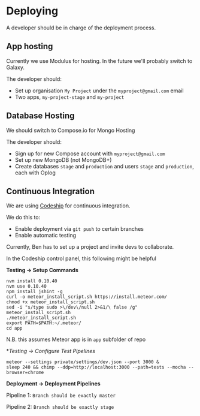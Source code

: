 # Deploying
A developer should be in charge of the deployment process.

## App hosting
Currently we use Modulus for hosting. In the future we'll probably switch to Galaxy.

The developer should:
* Set up organisation `My Project` under the `myproject@gmail.com` email
* Two apps, `my-project-stage` and `my-project`

## Database Hosting
We should switch to Compose.io for Mongo Hosting

The developer should:
* Sign up for new Compose account with `myproject@gmail.com`
* Set up new MongoDB (not MongoDB+)
* Create databases `stage` and `production` and users `stage` and `production`, each with Oplog

## Continuous Integration
We are using [Codeship](codeship.com) for continuous integration.

We do this to:
* Enable deployment via `git push` to certain branches
* Enable automatic testing

Currently, Ben has to set up a project and invite devs to collaborate.

In the Codeship control panel, this following might be helpful

**Testing -> Setup Commands**
```
nvm install 0.10.40
nvm use 0.10.40
npm install jshint -g
curl -o meteor_install_script.sh https://install.meteor.com/
chmod +x meteor_install_script.sh
sed -i "s/type sudo >\/dev\/null 2>&1/\ false /g" meteor_install_script.sh
./meteor_install_script.sh
export PATH=$PATH:~/.meteor/
cd app
```
N.B. this assumes Meteor app is in `app` subfolder of repo

**Testing -> Configure Test Pipelines*
```
meteor --settings private/settings/dev.json --port 3000 &
sleep 240 && chimp --ddp=http://localhost:3000 --path=tests --mocha --browser=chrome
```

**Deployment -> Deployment Pipelines**

Pipeline 1: `Branch should be exactly master`

Pipeline 2: `Branch should be exactly stage`
